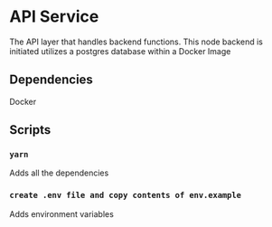# API Service

The API layer that handles backend functions. This node backend is initiated utilizes a postgres database within a Docker Image

## Dependencies

Docker

## Scripts

### `yarn`

Adds all the dependencies

### `create .env file and copy contents of env.example`

Adds environment variables